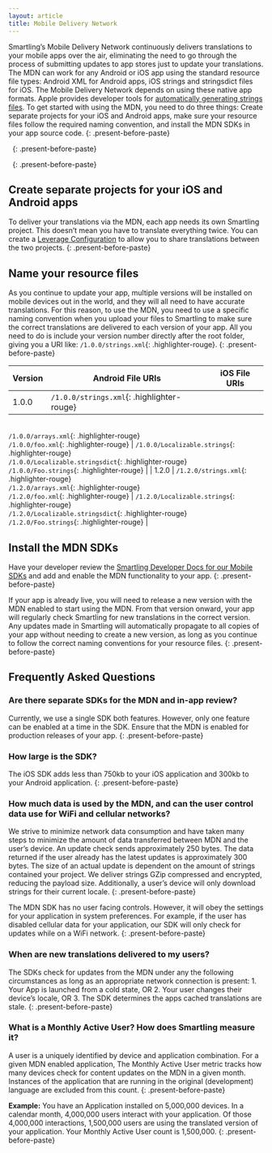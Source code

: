 ```yaml
---
layout: article
title: Mobile Delivery Network
---
```



Smartling’s Mobile Delivery Network continuously delivers translations to your mobile apps over the air, eliminating the need to go through the process of submitting updates to app stores just to update your translations. The MDN can work for any Android or iOS app using the standard resource file types: Android XML for Android apps, iOS strings and stringsdict files for iOS. The Mobile Delivery Network depends on using these native app formats. Apple provides developer tools for [automatically generating strings files](https://developer.apple.com/library/content/documentation/Cocoa/Conceptual/LoadingResources/Strings/Strings.html). To get started with using the MDN, you need to do three things: Create separate projects for your iOS and Android apps, make sure your resource files follow the required naming convention, and install the MDN SDKs in your app source code.
{: .present-before-paste}

&nbsp;
{: .present-before-paste}

&nbsp;
{: .present-before-paste}

## Create separate projects for your iOS and Android apps

To deliver your translations via the MDN, each app needs its own Smartling project. This doesn’t mean you have to translate everything twice. You can create a [Leverage Configuration](/knowledge-base/articles/leverage-configuration/) to allow you to share translations between the two projects.
{: .present-before-paste}

## Name your resource files

As you continue to update your app, multiple versions will be installed on mobile devices out in the world, and they will all need to have accurate translations. For this reason, to use the MDN, you need to use a specific naming convention when you upload your files to Smartling to make sure the correct translations are delivered to each version of your app. All you need to do is include your version number directly after the root folder, giving you a URI like: `/1.0.0/strings.xml`{: .highlighter-rouge}.
{: .present-before-paste}

| Version | Android File URIs | iOS File URIs |
| --- | --- | --- |
| 1.0.0 | `/1.0.0/strings.xml`{: .highlighter-rouge}
<br>`/1.0.0/arrays.xml`{: .highlighter-rouge}
<br>`/1.0.0/foo.xml`{: .highlighter-rouge} | `/1.0.0/Localizable.strings`{: .highlighter-rouge}
<br>`/1.0.0/Localizable.stringsdict`{: .highlighter-rouge}
<br>`/1.0.0/Foo.strings`{: .highlighter-rouge} |
| 1.2.0 | `/1.2.0/strings.xml`{: .highlighter-rouge}
<br>`/1.2.0/arrays.xml`{: .highlighter-rouge}
<br>`/1.2.0/foo.xml`{: .highlighter-rouge} | `/1.2.0/Localizable.strings`{: .highlighter-rouge}
<br>`/1.2.0/Localizable.stringsdict`{: .highlighter-rouge}
<br>`/1.2.0/Foo.strings`{: .highlighter-rouge} |

## Install the MDN SDKs

Have your developer review the [Smartling Developer Docs for our Mobile SDKs](http://help.smartling.com/developers/#mobile-sdks) and add and enable the MDN functionality to your app.
{: .present-before-paste}

If your app is already live, you will need to release a new version with the MDN enabled to start using the MDN. From that version onward, your app will regularly check Smartling for new translations in the correct version. Any updates made in Smartling will automatically propagate to all copies of your app without needing to create a new version, as long as you continue to follow the correct naming conventions for your resource files.
{: .present-before-paste}

## Frequently Asked Questions

### Are there separate SDKs for the MDN and in-app review?

Currently, we use a single SDK both features. However, only one feature can be enabled at a time in the SDK. Ensure that the MDN is enabled for production releases of your app.
{: .present-before-paste}

### How large is the SDK?

The iOS SDK adds less than 750kb to your iOS application and 300kb to your Android application.
{: .present-before-paste}

### How much data is used by the MDN, and can the user control data use for WiFi and cellular networks?

We strive to minimize network data consumption and have taken many steps to minimize the amount of data transferred between MDN and the user’s device. An update check sends approximately 250 bytes. The data returned if the user already has the latest updates is approximately 300 bytes. The size of an actual update is dependent on the amount of strings contained your project. We deliver strings GZip compressed and encrypted, reducing the payload size. Additionally, a user’s device will only download strings for their current locale.
{: .present-before-paste}

The MDN SDK has no user facing controls. However, it will obey the settings for your application in system preferences. For example, if the user has disabled cellular data for your application, our SDK will only check for updates while on a WiFi network.
{: .present-before-paste}

### When are new translations delivered to my users?

The SDKs check for updates from the MDN under any the following circumstances as long as an appropriate network connection is present: 1. Your App is launched from a cold state, OR 2. Your user changes their device’s locale, OR 3. The SDK determines the apps cached translations are stale.
{: .present-before-paste}

### What is a Monthly Active User? How does Smartling measure it?

A user is a uniquely identified by device and application combination. For a given MDN enabled application, The Monthly Active User metric tracks how many devices check for content updates on the MDN in a given month. Instances of the application that are running in the original (development) language are excluded from this count.
{: .present-before-paste}

**Example:** You have an Application installed on 5,000,000 devices. In a calendar month, 4,000,000 users interact with your application. Of those 4,000,000 interactions, 1,500,000 users are using the translated version of your application. Your Monthly Active User count is 1,500,000.
{: .present-before-paste}